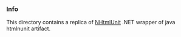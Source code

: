 ### Info

This directory contains a replica of [NHtmlUnit](https://github.com/HtmlUnit/NHtmlUnit) .NET wrapper of java htmlnunit artifact.

